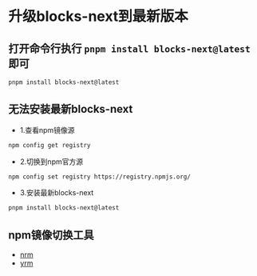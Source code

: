 # 升级blocks-next到最新版本

## 打开命令行执行 `pnpm install blocks-next@latest` 即可
``` bash 
pnpm install blocks-next@latest
```
## 无法安装最新blocks-next
- 1.查看npm镜像源
```bash
npm config get registry
```
- 2.切换到npm官方源
```bash
npm config set registry https://registry.npmjs.org/
```
- 3.安装最新blocks-next
```bash
pnpm install blocks-next@latest
```
## npm镜像切换工具
- [nrm](https://www.npmjs.com/package/nrm)
- [yrm](https://www.npmjs.com/package/yrm)



